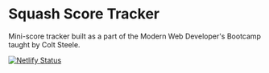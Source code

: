 # Squash Score Tracker

Mini-score tracker built as a part of the Modern Web Developer's Bootcamp taught by Colt Steele.

[![Netlify Status](https://api.netlify.com/api/v1/badges/9599c6ac-1e15-418a-85d5-ea2e7233fd77/deploy-status)](https://app.netlify.com/sites/squashscorer/deploys)
